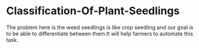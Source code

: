 # Classification-Of-Plant-Seedlings
The problem here is the weed seedlings is like crop seedling and our goal is to be able to differentiate  between them.It will help farmers to automate this task.  
